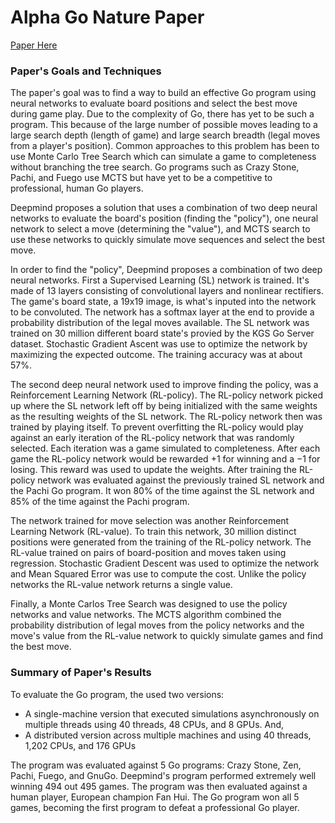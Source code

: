 # Alpha Go Nature Paper

[Paper Here](https://storage.googleapis.com/deepmind-media/alphago/AlphaGoNaturePaper.pdf)



### Paper's Goals and Techniques



The paper's goal was to find a way to build an effective Go program using neural networks to evaluate board positions and select the best move during game play. Due to the complexity of Go, there has yet to be such a program. This because of the large number of possible moves leading to a large search depth (length of game) and large search breadth (legal moves from a player's position). Common approaches to this problem has been to use Monte Carlo Tree Search which can simulate a game to completeness without branching the tree search. Go programs such as Crazy Stone, Pachi, and Fuego use MCTS but have yet to be a competitive to professional, human Go players.



Deepmind proposes a solution that uses a combination of two deep neural networks to evaluate the board's position (finding the "policy"), one neural network to select a move (determining the "value"), and MCTS search to use these networks to quickly simulate move sequences and select the best move.



In order to find the "policy", Deepmind proposes a combination of two deep neural networks. First a Supervised Learning (SL) network is trained. It's made of 13 layers consisting of convolutional layers and nonlinear rectifiers. The game's board state, a 19x19 image,  is what's inputed into the network to be convoluted. The network has a softmax layer at the end to provide a probability distribution of the legal moves available. The SL network was trained on 30 million different board state's provied by the KGS Go Server dataset. Stochastic Gradient Ascent was use to optimize the network by maximizing the expected outcome. The training accuracy was at about 57%.



The second deep neural network used to improve finding the policy, was a Reinforcement Learning Network (RL-policy). The RL-policy network picked up where the SL network left off by being initialized with the same weights as the resulting weights of the SL network. The RL-policy network then was trained by playing itself. To prevent overfitting the RL-policy would play against an early iteration of the RL-policy network that was randomly selected. Each iteration was a game simulated to completeness. After each game the RL-policy network would be rewarded $+1$ for winning and a $-1$ for losing. This reward was used to update the weights. After training the RL-policy network was evaluated against the previously trained SL network and the Pachi Go program. It won 80% of the time against the SL network and 85% of the time against the Pachi program.



The network trained for move selection was another Reinforcement Learning Network (RL-value). To train this network, 30 million distinct positions were generated from the training of the RL-policy network. The RL-value trained on pairs of board-position and moves taken using regression. Stochastic Gradient Descent was used to optimize the network and Mean Squared Error was use to compute the cost. Unlike the policy networks the RL-value network returns a single value.



Finally, a Monte Carlos Tree Search was designed to use the policy networks and value networks. The MCTS algorithm combined the probability distribution of legal moves from the policy networks and the move's value from the RL-value network  to quickly simulate games and find the best move.



### Summary of Paper's Results



To evaluate the Go program, the used two versions: 

* A single-machine version that executed simulations asynchronously on multiple threads using 40 threads, 48 CPUs, and 8 GPUs. And,
* A distributed version across multiple machines and using 40 threads, 1,202 CPUs, and 176 GPUs

The program was evaluated against 5 Go programs: Crazy Stone, Zen, Pachi, Fuego, and GnuGo. Deepmind's program performed extremely well winning 494 out 495 games. The program was then evaluated against a human player, European champion Fan Hui. The Go program won all 5 games, becoming the first program to defeat a professional Go player.


